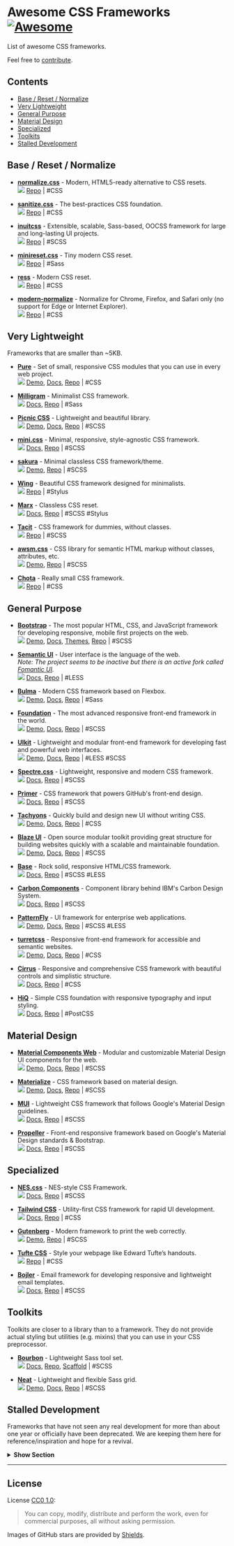 # Awesome CSS Frameworks [![Awesome](https://awesome.re/badge.svg)](https://awesome.re)

List of awesome CSS frameworks.

Feel free to [contribute](https://github.com/troxler/awesome-css-frameworks/blob/master/.github/CONTRIBUTING.md).

## Contents
- [Base / Reset / Normalize](#base--reset--normalize)
- [Very Lightweight](#very-lightweight)
- [General Purpose](#general-purpose)
- [Material Design](#material-design)
- [Specialized](#specialized)
- [Toolkits](#toolkits)
- [Stalled Development](#stalled-development)


## Base / Reset / Normalize

- [**normalize.css**](http://necolas.github.io/normalize.css/) - Modern, HTML5-ready alternative to CSS resets.  
  ![](https://img.shields.io/github/stars/necolas/normalize.css.svg?style=social&label=Star)
  [Repo](https://github.com/necolas/normalize.css/)
  | #CSS

- [**sanitize.css**](https://csstools.github.io/sanitize.css/) - The best-practices CSS foundation.  
  ![](https://img.shields.io/github/stars/csstools/sanitize.css.svg?style=social&label=Star)
  [Repo](https://github.com/csstools/sanitize.css)
  | #CSS

- [**inuitcss**](https://github.com/inuitcss/inuitcss) - Extensible, scalable, Sass-based, OOCSS framework for large and long-lasting UI projects.  
  ![](https://img.shields.io/github/stars/inuitcss/inuitcss.svg?style=social&label=Star)
  [Repo](https://github.com/inuitcss/inuitcss)
  | #SCSS

- [**minireset.css**](http://jgthms.com/minireset.css/) - Tiny modern CSS reset.  
  ![](https://img.shields.io/github/stars/jgthms/minireset.css.svg?style=social&label=Star)
  [Repo](https://github.com/jgthms/minireset.css)
  | #Sass

- [**ress**](https://github.com/filipelinhares/ress) - Modern CSS reset.  
  ![](https://img.shields.io/github/stars/filipelinhares/ress.svg?style=social&label=Star)
  [Repo](https://github.com/filipelinhares/ress)
  | #CSS
  
- [**modern-normalize**](https://github.com/sindresorhus/modern-normalize) - Normalize for Chrome, Firefox, and Safari only (no support for Edge or Internet Explorer).  
  ![](https://img.shields.io/github/stars/sindresorhus/modern-normalize.svg?style=social&label=Star)
  [Repo](https://github.com/sindresorhus/modern-normalize)
  | #CSS


## Very Lightweight

Frameworks that are smaller than ~5KB.

- [**Pure**](https://purecss.io) - Set of small, responsive CSS modules that you can use in every web project.  
  ![](https://img.shields.io/github/stars/yahoo/pure.svg?style=social&label=Star)
  [Demo](https://purecss.io/layouts/),
  [Docs](https://purecss.io/start/),
  [Repo](https://github.com/yahoo/pure/)
  | #CSS

- [**Milligram**](http://milligram.io) - Minimalist CSS framework.  
  ![](https://img.shields.io/github/stars/milligram/milligram.svg?style=social&label=Star)
  [Docs](http://milligram.io/#getting-started),
  [Repo](https://github.com/milligram/milligram)
  | #Sass

- [**Picnic CSS**](https://picnicss.com) - Lightweight and beautiful library.  
  ![](https://img.shields.io/github/stars/franciscop/picnic.svg?style=social&label=Star)
  [Demo](https://picnicss.com/tests),
  [Docs](https://picnicss.com/documentation),
  [Repo](https://github.com/franciscop/picnic)
  | #SCSS

- [**mini.css**](http://minicss.org) - Minimal, responsive, style-agnostic CSS framework.  
  ![](https://img.shields.io/github/stars/Chalarangelo/mini.css.svg?style=social&label=Star)
  [Docs](http://minicss.org/docs),
  [Repo](https://github.com/Chalarangelo/mini.css)
  | #SCSS

- [**sakura**](https://oxal.org/projects/sakura/) - Minimal classless CSS framework/theme.  
  ![](https://img.shields.io/github/stars/oxalorg/sakura.svg?style=social&label=Star)
  [Demo](https://oxal.org/projects/sakura/demo/),
  [Repo](https://github.com/oxalorg/sakura)
  | #SCSS

- [**Wing**](https://kbrsh.github.io/wing/) - Beautiful CSS framework designed for minimalists.  
  ![](https://img.shields.io/github/stars/kbrsh/wing.svg?style=social&label=Star)
  [Repo](https://github.com/kbrsh/wing)
  | #Stylus
  
- [**Marx**](https://mblode.github.io/marx/) - Classless CSS reset.  
  ![](https://img.shields.io/github/stars/mblode/marx.svg?style=social&label=Star)
  [Docs](https://mblode.github.io/marx/documentation/),
  [Repo](https://github.com/mblode/marx)
  | #SCSS #Stylus

- [**Tacit**](https://yegor256.github.io/tacit/) - CSS framework for dummies, without classes.  
  ![](https://img.shields.io/github/stars/yegor256/tacit.svg?style=social&label=Star)
  [Repo](https://github.com/yegor256/tacit/)
  | #SCSS
  
- [**awsm.css**](https://igoradamenko.github.io/awsm.css) - CSS library for semantic HTML markup without classes, attributes, etc.  
  ![](https://img.shields.io/github/stars/igoradamenko/awsm.css.svg?style=social&label=Star)
  [Demo](https://igoradamenko.github.io/awsm.css/),
  [Repo](https://github.com/igoradamenko/awsm.css)
  | #SCSS

- [**Chota**](https://jenil.github.io/chota/) - Really small CSS framework.  
  ![](https://img.shields.io/github/stars/jenil/chota.svg?style=social&label=Star)
  [Repo](https://github.com/jenil/chota)
  | #CSS


## General Purpose

- [**Bootstrap**](http://getbootstrap.com) - The most popular HTML, CSS, and JavaScript framework for developing responsive, mobile first projects on the web.  
  ![](https://img.shields.io/github/stars/twbs/bootstrap.svg?style=social&label=Star)
  [Demo](https://getbootstrap.com/docs/4.0/examples/),
  [Docs](https://getbootstrap.com/docs/4.0/),
  [Themes](https://github.com/therebelrobot/awesome-bootstrap),
  [Repo](https://github.com/twbs/bootstrap)
  | #SCSS

- [**Semantic UI**](https://semantic-ui.com) - User interface is the language of the web.  
  *Note: The project seems to be inactive but there is an active fork called [Fomantic UI](https://github.com/fomantic/fomantic-ui/).*  
  ![](https://img.shields.io/github/stars/semantic-org/semantic-ui.svg?style=social&label=Star)
  [Docs](https://semantic-ui.com/introduction/getting-started.html),
  [Repo](https://github.com/semantic-org/semantic-ui)
  | #LESS

- [**Bulma**](http://bulma.io) - Modern CSS framework based on Flexbox.  
  ![](https://img.shields.io/github/stars/jgthms/bulma.svg?style=social&label=Star)
  [Demo](http://bulma.io/expo/),
  [Docs](http://bulma.io/documentation/overview/start),
  [Repo](https://github.com/jgthms/bulma)
  | #Sass

- [**Foundation**](http://foundation.zurb.com) - The most advanced responsive front-end framework in the world.  
  ![](https://img.shields.io/github/stars/zurb/foundation-sites.svg?style=social&label=Star)
  [Demo](http://zurb.com/responsive),
  [Docs](http://foundation.zurb.com/sites/docs/),
  [Repo](https://github.com/zurb/foundation-sites)
  | #SCSS

- [**UIkit**](https://getuikit.com) - Lightweight and modular front-end framework for developing fast and powerful web interfaces.  
  ![](https://img.shields.io/github/stars/uikit/uikit.svg?style=social&label=Star)
  [Demo](https://getuikit.com/v2/showcase/index.html),
  [Docs](https://getuikit.com/docs/introduction),
  [Repo](https://github.com/uikit/uikit)
  | #LESS #SCSS

- [**Spectre.css**](https://picturepan2.github.io/spectre/) - Lightweight, responsive and modern CSS framework.  
  ![](https://img.shields.io/github/stars/picturepan2/spectre.svg?style=social&label=Star)
  [Docs](https://picturepan2.github.io/spectre/getting-started.html),
  [Repo](https://github.com/picturepan2/spectre)
  | #SCSS

- [**Primer**](https://primer.style/) - CSS framework that powers GitHub's front-end design.  
  ![](https://img.shields.io/github/stars/primer/css.svg?style=social&label=Star)
  [Docs](https://styleguide.github.com/primer/),
  [Repo](https://github.com/primer/css)
  | #SCSS

- [**Tachyons**](http://tachyons.io) - Quickly build and design new UI without writing CSS.  
  ![](https://img.shields.io/github/stars/tachyons-css/tachyons.svg?style=social&label=Star)
  [Demo](http://tachyons.io/gallery/),
  [Docs](http://tachyons.io/docs/),
  [Repo](https://github.com/tachyons-css/tachyons/)
  | #CSS

- [**Blaze UI**](https://www.blazeui.com) - Open source modular toolkit providing great structure for building websites quickly with a scalable and maintainable foundation.  
  ![](https://img.shields.io/github/stars/BlazeUI/blaze.svg?style=social&label=Star)
  [Demo](https://www.blazeui.com/components/buttons/),
  [Docs](https://www.blazeui.com/getting-started/install),
  [Repo](https://github.com/BlazeUI/blaze)
  | #SCSS

- [**Base**](http://getbase.org) - Rock solid, responsive HTML/CSS framework.  
  ![](https://img.shields.io/github/stars/getbase/base.svg?style=social&label=Star)
  [Docs](https://github.com/getbase/base/blob/master/readme.md#documentation),
  [Repo](https://github.com/getbase/base)
  | #SCSS #LESS

- [**Carbon Components**](http://www.carbondesignsystem.com/) - Component library behind IBM's Carbon Design System.  
  ![](https://img.shields.io/github/stars/IBM/carbon-components.svg?style=social&label=Star)
  [Docs](http://www.carbondesignsystem.com/components/overview),
  [Repo](https://github.com/IBM/carbon-components)
  | #SCSS

- [**PatternFly**](https://www.patternfly.org/) - UI framework for enterprise web applications.  
  ![](https://img.shields.io/github/stars/patternfly/patternfly.svg?style=social&label=Star)
  [Demo](https://www.patternfly.org/pattern-library/),
  [Docs](https://www.patternfly.org/get-started/),
  [Repo](https://github.com/patternfly/patternfly)
  | #SCSS #LESS

- [**turretcss**](https://turretcss.com) - Responsive front-end framework for accessible and semantic websites.  
  ![](https://img.shields.io/github/stars/turretcss/turretcss.svg?style=social&label=Star)
  [Demo](https://turretcss.com/demo/),
  [Docs](https://turretcss.com/getting-started/),
  [Repo](https://github.com/turretcss/turretcss)
  | #CSS

- [**Cirrus**](https://spiderpig86.github.io/Cirrus/) - Responsive and comprehensive CSS framework with beautiful controls and simplistic structure.  
  ![](https://img.shields.io/github/stars/spiderpig86/Cirrus.svg?style=social&label=Star)
  [Docs](https://spiderpig86.github.io/Cirrus/docs/),
  [Repo](https://github.com/Spiderpig86/Cirrus)
  | #CSS

- [**HiQ**](https://jonathanharrell.github.io/hiq/) - Simple CSS foundation with responsive typography and input styling.  
  ![](https://img.shields.io/github/stars/jonathanharrell/hiq.svg?style=social&label=Star)
  [Docs](https://jonathanharrell.github.io/hiq/guide/),
  [Repo](https://github.com/jonathanharrell/hiq/)
  | #PostCSS


## Material Design

- [**Material Components Web**](https://material.io/components/web/) - Modular and customizable Material Design UI components for the web.  
  ![](https://img.shields.io/github/stars/material-components/material-components-web.svg?style=social&label=Star)
  [Demo](https://material.io/components/web/catalog/),
  [Docs](https://material.io/components/web/docs/),
  [Repo](https://github.com/material-components/material-components-web)
  | #SCSS

- [**Materialize**](http://materializecss.com) - CSS framework based on material design.  
  ![](https://img.shields.io/github/stars/Dogfalo/materialize.svg?style=social&label=Star)
  [Demo](http://materializecss.com/showcase.html),
  [Docs](http://materializecss.com/getting-started.html),
  [Repo](https://github.com/Dogfalo/materialize)
  | #SCSS

- [**MUI**](https://www.muicss.com) - Lightweight CSS framework that follows Google's Material Design guidelines.  
  ![](https://img.shields.io/github/stars/muicss/mui.svg?style=social&label=Star)
  [Docs](https://www.muicss.com/docs/v1/getting-started/introduction),
  [Repo](https://github.com/muicss/mui)
  | #SCSS

- [**Propeller**](https://propeller.in) - Front-end responsive framework based on Google's Material Design standards & Bootstrap.  
  ![](https://img.shields.io/github/stars/digicorp/propeller.svg?style=social&label=Star)
  [Docs](https://propeller.in/get-started/),
  [Repo](https://github.com/digicorp/propeller)
  | #SCSS


## Specialized

- [**NES.css**](https://nostalgic-css.github.io/NES.css/) - NES-style CSS Framework.  
  ![](https://img.shields.io/github/stars/nostalgic-css/NES.css.svg?style=social&label=Star)
  [Docs](https://github.com/nostalgic-css/NES.css#installation),
  [Repo](https://github.com/nostalgic-css/NES.css)
  | #SCSS

- [**Tailwind CSS**](https://tailwindcss.com) - Utility-first CSS framework for rapid UI development.  
  ![](https://img.shields.io/github/stars/tailwindcss/tailwindcss.svg?style=social&label=Star)
  [Docs](https://tailwindcss.com/docs/what-is-tailwind/),
  [Repo](https://github.com/tailwindcss/tailwindcss)
  | #CSS

- [**Gutenberg**](https://github.com/BafS/Gutenberg) - Modern framework to print the web correctly.  
  ![](https://img.shields.io/github/stars/BafS/Gutenberg.svg?style=social&label=Star)
  [Demo](http://bafs.github.io/Gutenberg/),
  [Repo](https://github.com/BafS/Gutenberg)
  | #SCSS

- [**Tufte CSS**](https://edwardtufte.github.io/tufte-css/) - Style your webpage like Edward Tufte’s handouts.  
  ![](https://img.shields.io/github/stars/edwardtufte/tufte-css.svg?style=social&label=Star)
  [Repo](https://github.com/edwardtufte/tufte-css)
  | #CSS

- [**Bojler**](http://bojler.slicejack.com) - Email framework for developing responsive and lightweight email templates.  
  ![](https://img.shields.io/github/stars/Slicejack/bojler.svg?style=social&label=Star)
  [Docs](http://bojler.slicejack.com/getting-started/),
  [Repo](https://github.com/Slicejack/bojler)
  | #SCSS


## Toolkits

Toolkits are closer to a library than to a framework.
They do not provide actual styling but utilities (e.g. mixins) that you can use in your CSS preprocessor.

- [**Bourbon**](https://www.bourbon.io/) - Lightweight Sass tool set.  
  ![](https://img.shields.io/github/stars/thoughtbot/bourbon.svg?style=social&label=Star)
  [Docs](https://www.bourbon.io/docs/latest/),
  [Repo](https://github.com/thoughtbot/bourbon/),
  [Scaffold](http://bitters.bourbon.io/)
  | #SCSS

- [**Neat**](https://neat.bourbon.io/) - Lightweight and flexible Sass grid.  
  ![](https://img.shields.io/github/stars/thoughtbot/neat.svg?style=social&label=Star)
  [Demo](https://neat.bourbon.io/examples/),
  [Docs](https://neat.bourbon.io/docs/latest/),
  [Repo](https://github.com/thoughtbot/neat)
  | #SCSS


## Stalled Development

Frameworks that have not seen any real development for more than about one year or officially have been deprecated.
We are keeping them here for reference/inspiration and hope for a revival.

<details>
  <summary><strong>Show Section</strong></summary>

- [**Material Design Lite**](https://getmdl.io) - Material Design components in HTML/CSS/JS.  
  ![](https://img.shields.io/github/stars/google/material-design-lite.svg?style=social&label=Star)
  [Demo](https://getmdl.io/showcase/index.html),
  [Docs](https://getmdl.io/started/index.html),
  [Repo](https://github.com/google/material-design-lite)

- [**Skeleton**](http://getskeleton.com) - Dead simple, responsive boilerplate.  
  ![](https://img.shields.io/github/stars/dhg/Skeleton.svg?style=social&label=Star)
  [Demo](http://getskeleton.com/#examples),
  [Docs](http://getskeleton.com/#grid),
  [Repo](https://github.com/dhg/Skeleton/)

- [**Compass**](http://compass-style.org) - Open-source CSS authoring framework.  
  ![](https://img.shields.io/github/stars/Compass/compass.svg?style=social&label=Star)
  [Docs](http://compass-style.org/help/),
  [Repo](https://github.com/Compass/compass)

- [**Flexbox Grid**](http://flexboxgrid.com) - Grid based on CSS3 flexbox.  
  ![](https://img.shields.io/github/stars/kristoferjoseph/flexboxgrid.svg?style=social&label=Star)
  [Repo](https://github.com/kristoferjoseph/flexboxgrid)

- [**Basscss**](http://basscss.com) - Low-level CSS toolkit.  
  ![](https://img.shields.io/github/stars/basscss/basscss.svg?style=social&label=Star)
  [Repo](https://github.com/basscss/basscss/)

- [**Mobi.css**](http://getmobicss.com) - Lightweight, scalable, mobile-first CSS framework.  
  ![](https://img.shields.io/github/stars/mobi-css/mobi.css.svg?style=social&label=Star)
  [Docs](http://getmobicss.com/docs/introduction.html),
  [Repo](https://github.com/mobi-css/mobi.css)
  | #CSS

- [**Pills**](http://arkpod.in/pills/) - Simple responsive CSS Grid for humans.  
  ![](https://img.shields.io/github/stars/rohitkrai03/pills.svg?style=social&label=Star)
  [Repo](https://github.com/rohitkrai03/pills)

- [**Cutestrap**](https://www.cutestrap.com) - Sassy, opinionated CSS framework, a tiny alternative to Bootstrap.  
  ![](https://img.shields.io/github/stars/tylerchilds/cutestrap.svg?style=social&label=Star)
  [Repo](https://github.com/tylerchilds/cutestrap)

- [**unsemantic**](https://unsemantic.com) - Fluid grid for mobile, tablet, and desktop.  
  ![](https://img.shields.io/github/stars/nathansmith/unsemantic.svg?style=social&label=Star)
  [Demo](https://unsemantic.com/demo-responsive),
  [Docs](https://unsemantic.com/css-documentation),
  [Repo](https://github.com/nathansmith/unsemantic)

- [**Kube**](https://imperavi.com/kube/) - Web framework for professional developers and designers.  
  ![](https://img.shields.io/github/stars/imperavi/kube.svg?style=social&label=Star)
  [Docs](https://imperavi.com/kube/docs/),
  [Repo](https://github.com/imperavi/kube)
  | #SCSS

- [**Concise CSS**](http://concisecss.com) - Give up the bloat. Stop tripping over your classes. Be concise.  
  ![](https://img.shields.io/github/stars/ConciseCSS/concise.css.svg?style=social&label=Star)
  [Docs](http://concisecss.com/documentation/),
  [Repo](https://github.com/ConciseCSS/concise.css)
  | #SCSS

- [**Scooter**](http://dropbox.github.io/scooter/) - SCSS framework & UI library for Dropbox web.  
  ![](https://img.shields.io/github/stars/dropbox/scooter.svg?style=social&label=Star)
  [Repo](https://github.com/dropbox/scooter)

- [**Responsive Boilerplate**](http://responsivebp.com) - Powerful, accessible, developer friendly framework for building responsive websites.  
  ![](https://img.shields.io/github/stars/responsivebp/responsive.svg?style=social&label=Star)
  [Docs](http://responsivebp.com/getting-started/),
  [Repo](https://github.com/responsivebp/responsive)
  | #SCSS

- [**Centurion**](https://www.centurionframework.com) - Web-based framework for rapid prototyping and building larger web projects.  
  ![](https://img.shields.io/github/stars/justinhough/Centurion.svg?style=social&label=Star)
  [Docs](https://github.com/justinhough/Centurion/blob/master/DOCUMENTATION.md),
  [Repo](https://github.com/justinhough/Centurion)

</details>

---

## License
License [CC0 1.0](https://creativecommons.org/publicdomain/zero/1.0/):

> You can copy, modify, distribute and perform the work, even for commercial purposes, all without asking permission.

Images of GitHub stars are provided by [Shields](https://github.com/badges/shields).
